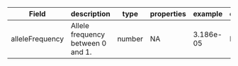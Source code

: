 |Field | description | type | properties | example | enum|
| ---| ---| ---| ---| ---| --- |
| alleleFrequency | Allele frequency between 0 and 1. | number | NA | 3.186e-05 | NA|

